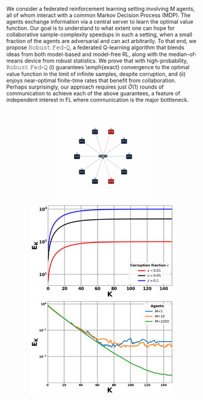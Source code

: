 We consider a federated reinforcement learning setting involving $M$ agents, all of whom interact with a common Markov Decision Process (MDP). The agents exchange information via a central server to learn the optimal value function. Our goal is to understand to what extent one can hope for collaborative sample-complexity speedups in such a setting, when a small fraction of the agents are adversarial and can act arbitrarily. To that end, we propose 𝚁𝚘𝚋𝚞𝚜𝚝 𝙵𝚎𝚍-𝚀, a federated Q-learning algorithm that blends ideas from both model-based and model-free RL, along with the median-of-means device from robust statistics. We prove that with high-probability, 𝚁𝚘𝚋𝚞𝚜𝚝 𝙵𝚎𝚍-𝚀 (i) guarantees \emph{exact} convergence to the optimal value function in the limit of infinite samples, despite corruption, and (ii) enjoys near-optimal finite-time rates that benefit from collaboration. Perhaps surprisingly, our approach requires just $\tilde{O}(1)$ rounds of communication to achieve each of the above guarantees, a feature of independent interest in FL where communication is the major bottleneck.
<p align="center">
  <img src="https://raw.githubusercontent.com/sreejeetm1729/Robust-Federated-Q-Learning-with-Almost-No-communication/main/Robust%20Fed-Q%20Animated%20corruption.gif"
       alt="Robust Fed-Q animation" height="250">
  <img src="https://raw.githubusercontent.com/sreejeetm1729/Robust-Federated-Q-Learning-with-Almost-No-communication/main/Figure%202%20Robust%20Fed%20Q%20with%20corruption%20fraction%200.01.png"
       alt="Figure 2" height="250">
  <img src="https://raw.githubusercontent.com/sreejeetm1729/Robust-Federated-Q-Learning-with-Almost-No-communication/main/Figure%201%20Robust%20Fed%20Q%20with%20corruption%20fraction%200.01%20(3).png"
       alt="Figure 1" height="250">
</p>


